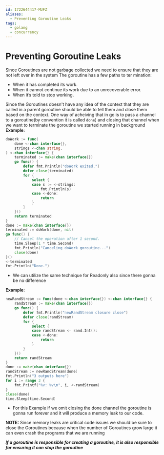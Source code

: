 ```yaml
---
id: 1722644417-MUFZ
aliases:
  - Preventing Goroutine Leaks
tags:
  - golang
  - concurrency
---
```


# Preventing Goroutine Leaks

Since Goroutines are not garbage collected we need to ensure that they are not left over in the system
The goroutine has a few paths to ter mination:

- When it has completed its work.
- When it cannot continue its work due to an unrecoverable error.
- When it’s told to stop working.

Since the Goroutines doesn't have any idea of the context that they are called in a parent goroutine should be able to tell them and close them based on the context. One way of acheiving that in go is to pass a channel to a goroutine(by convention it is called `done`) and closing that channel when we want to terminate the goroutine we started running in background
**Example:**

```go
doWork := func(
	done <-chan interface{},
	strings <-chan string,
) <-chan interface{} {
	terminated := make(chan interface{})
	go func() {
		defer fmt.Println("doWork exited.")
		defer close(terminated)
		for {
			select {
			case s := <-strings:
				fmt.Println(s)
			case <-done:
				return
			}
		}
	}()
	return terminated
}
done := make(chan interface{})
terminated := doWork(done, nil)
go func() {
	// Cancel the operation after 1 second.
	time.Sleep(1 * time.Second)
	fmt.Println("Canceling doWork goroutine...")
	close(done)
}()
<-terminated
fmt.Println("Done.")
```

- We can utilize the same technique for Readonly also since there gonna be no difference

**Example:**

```go
newRandStream := func(done <-chan interface{}) <-chan interface{} {
	randStream := make(chan interface{})
	go func() {
		defer fmt.Println("newRandStream closure close")
		defer close(randStream)
		for {
			select {
			case randStream <- rand.Int():
			case <-done:
				return
			}
		}
	}()
	return randStream
}
done := make(chan interface{})
randStream := newRandStream(done)
fmt.Println("3 outputs here")
for i := range 3 {
	fmt.Printf("%v: %v\n", i, <-randStream)
}
close(done)
time.Sleep(time.Second)

```

- For this Example if we omit closing the done channel the goroutine is gonna run forever and it will produce a memory leak to our code.

**NOTE:** Since memory leaks are critical code issues we should be sure to close the Goroutines because when the number of Goroutines grow large it can even crash the programs that we are running

**_If a goroutine is responsible for creating a goroutine, it is also responsible for ensuring it can stop the goroutine_**
